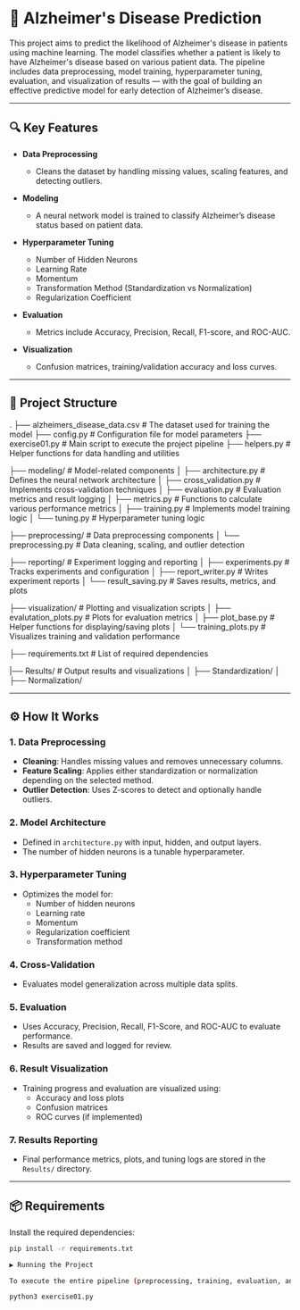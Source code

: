 # 🧠 Alzheimer's Disease Prediction

This project aims to predict the likelihood of Alzheimer's disease in patients using machine learning. The model classifies whether a patient is likely to have Alzheimer's disease based on various patient data. The pipeline includes data preprocessing, model training, hyperparameter tuning, evaluation, and visualization of results — with the goal of building an effective predictive model for early detection of Alzheimer’s disease.

---

## 🔍 Key Features

- **Data Preprocessing**  
  - Cleans the dataset by handling missing values, scaling features, and detecting outliers.

- **Modeling**  
  - A neural network model is trained to classify Alzheimer’s disease status based on patient data.

- **Hyperparameter Tuning**  
  - Number of Hidden Neurons  
  - Learning Rate  
  - Momentum  
  - Transformation Method (Standardization vs Normalization)  
  - Regularization Coefficient  

- **Evaluation**  
  - Metrics include Accuracy, Precision, Recall, F1-score, and ROC-AUC.

- **Visualization**  
  - Confusion matrices, training/validation accuracy and loss curves.

---

## 📁 Project Structure

. ├── alzheimers_disease_data.csv # The dataset used for training the model 
├── config.py # Configuration file for model parameters 
├── exercise01.py # Main script to execute the project pipeline 
├── helpers.py # Helper functions for data handling and utilities

├── modeling/ # Model-related components
│ ├── architecture.py # Defines the neural network architecture 
│ ├── cross_validation.py # Implements cross-validation techniques 
│ ├── evaluation.py # Evaluation metrics and result logging
│ ├── metrics.py # Functions to calculate various performance metrics
│ ├── training.py # Implements model training logic 
│ └── tuning.py # Hyperparameter tuning logic

├── preprocessing/ # Data preprocessing components 
│ └── preprocessing.py # Data cleaning, scaling, and outlier detection

├── reporting/ # Experiment logging and reporting 
│ ├── experiments.py # Tracks experiments and configuration
│ ├── report_writer.py # Writes experiment reports
│ └── result_saving.py # Saves results, metrics, and plots

├── visualization/ # Plotting and visualization scripts 
│ ├── evalutation_plots.py # Plots for evaluation metrics
│ ├── plot_base.py # Helper functions for displaying/saving plots
│ └── training_plots.py # Visualizes training and validation performance

├── requirements.txt # List of required dependencies

|── Results/ # Output results and visualizations 
│ ├── Standardization/
│ ├── Normalization/




---

## ⚙️ How It Works

### 1. Data Preprocessing

- **Cleaning**: Handles missing values and removes unnecessary columns.  
- **Feature Scaling**: Applies either standardization or normalization depending on the selected method.  
- **Outlier Detection**: Uses Z-scores to detect and optionally handle outliers.

### 2. Model Architecture

- Defined in `architecture.py` with input, hidden, and output layers.
- The number of hidden neurons is a tunable hyperparameter.

### 3. Hyperparameter Tuning

- Optimizes the model for:
  - Number of hidden neurons
  - Learning rate
  - Momentum
  - Regularization coefficient
  - Transformation method

### 4. Cross-Validation

- Evaluates model generalization across multiple data splits.

### 5. Evaluation

- Uses Accuracy, Precision, Recall, F1-Score, and ROC-AUC to evaluate performance.
- Results are saved and logged for review.

### 6. Result Visualization

- Training progress and evaluation are visualized using:
  - Accuracy and loss plots
  - Confusion matrices
  - ROC curves (if implemented)

### 7. Results Reporting

- Final performance metrics, plots, and tuning logs are stored in the `Results/` directory.

---

## 📦 Requirements

Install the required dependencies:

```bash
pip install -r requirements.txt

▶️ Running the Project

To execute the entire pipeline (preprocessing, training, evaluation, and visualization), run:

python3 exercise01.py



